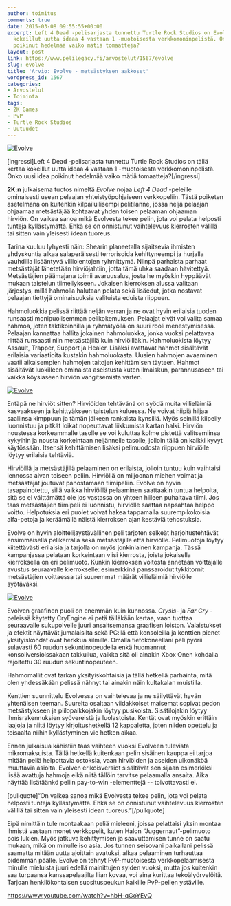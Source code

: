 ```yaml
---
author: toimitus
comments: true
date: 2015-03-08 09:55:55+00:00
excerpt: Left 4 Dead -pelisarjasta tunnettu Turtle Rock Studios on Evolven kohdalla
  kokeillut uutta ideaa 4 vastaan 1 -muotoisesta verkkomoninpelistä. Onko uusi idea
  poikinut hedelmää vaiko mätiä tomaatteja?
layout: post
link: https://www.pelilegacy.fi/arvostelut/1567/evolve
slug: evolve
title: 'Arvio: Evolve - metsästyksen aakkoset'
wordpress_id: 1567
categories:
- Arvostelut
- Toiminta
tags:
- 2K Games
- PvP
- Turtle Rock Studios
- Uutuudet
---
```


[![Evolve](http://www.pelilegacy.fi/wp-content/uploads/2015/03/evolve_wildlife.jpg)](http://www.pelilegacy.fi/wp-content/uploads/2015/03/evolve_wildlife.jpg)

[ingressi]Left 4 Dead -pelisarjasta tunnettu Turtle Rock Studios on tällä kertaa kokeillut uutta ideaa 4 vastaan 1 -muotoisesta verkkomoninpelistä. Onko uusi idea poikinut hedelmää vaiko mätiä tomaatteja?[/ingressi]

**2K:n** julkaisema tuotos nimeltä _Evolve_ nojaa _Left 4 Dead_ -peleille ominaisesti usean pelaajan yhteistyöpohjaiseen verkkopeliin. Tästä poiketen asetelmana on kuitenkin kilpailullisempi pelitilanne, jossa neljä pelaajan ohjaamaa metsästäjää kohtaavat yhden toisen pelaaman ohjaaman hirviön. On vaikea sanoa mikä Evolvesta tekee pelin, jota voi pelata helposti tunteja kyllästymättä. Ehkä se on onnistunut vaihtelevuus kierrosten välillä tai sitten vain yleisesti idean tuoreus.

Tarina kuuluu lyhyesti näin: Shearin planeetalla sijaitsevia ihmisten yhdyskuntia alkaa salaperäisesti terrorisoida kehittyneempi ja hurjalla vauhdilla lisääntyvä villiolentojen ryhmittymä. Niinpä parhaista parhaat metsästäjät lähetetään hirviöjahtiin, jotta tämä uhka saadaan hävitettyä. Metsästäjien päämajana toimii avaruusalus, josta he myöskin hyppäävät mukaan taistelun tiimellykseen. Jokaisen kierroksen alussa valitaan järjestys, millä hahmolla halutaan pelata sekä lisäedut, jotka nostavat pelaajan tiettyjä ominaisuuksia valituista eduista riippuen.

Hahmoluokkia pelissä riittää neljän verran ja ne ovat hyvin erilaisia tuoden runsaasti monipuolisemman pelikokemuksen. Pelaajat eivät voi valita samaa hahmoa, joten taktikoinnilla ja ryhmätyöllä on suuri rooli menestymisessä. Pelaajan kannattaa hallita jokainen hahmoluokka, jonka vuoksi pelattavaa riittää runsaasti niin metsästäjillä kuin hirviöilläkin. Hahmoluokista löytyy Assault, Trapper, Support ja Healer. Lisäksi avattavat hahmot sisältävät erilaisia variaatioita kustakin hahmoluokasta. Uusien hahmojen avaaminen vaatii aikaisempien hahmojen taitojen kehittämisen täyteen. Hahmot sisältävät luokilleen ominaista aseistusta kuten ilmaiskun, parannusaseen tai vaikka köysiaseen hirviön vangitsemista varten.

[![Evolve](http://www.pelilegacy.fi/wp-content/uploads/2015/03/evolve_hahmot.jpg)](http://www.pelilegacy.fi/wp-content/uploads/2015/03/evolve_hahmot.jpg)

Entäpä ne hirviöt sitten? Hirviöiden tehtävänä on syödä muita villieläimiä kasvaakseen ja kehittyäkseen taistelun kuluessa. Ne voivat hiipiä hiljaa saaliinsa kimppuun ja tämän jälkeen rankaista kynsillä. Myös seinillä kiipeily luonnistuu ja pitkät loikat nopeuttavat liikkumista kartan halki. Hirviön noustessa korkeammalle tasolle se voi kuluttaa kolme pistettä valitsemiinsa kykyihin ja nousta korkeintaan neljännelle tasolle, jolloin tällä on kaikki kyvyt käytössään. Itsensä kehittämisen lisäksi pelimuodosta riippuen hirviölle löytyy erilaisia tehtäviä.

Hirviöillä ja metsästäjillä pelaaminen on erilaista, jolloin tuntuu kuin vaihtaisi lennossa aivan toiseen peliin. Hirviöllä on miljoonan miehen voimat ja metsästäjät joutuvat panostamaan tiimipeliin. Evolve on hyvin tasapainotettu, sillä vaikka hirviöillä pelaaminen saattaakin tuntua helpolta, sitä se ei välttämättä ole jos vastassa on yhteen hiileen puhaltava tiimi. Jos taas metsästäjien tiimipeli ei luonnistu, hirviölle saattaa napsahtaa helppo voitto. Helpotuksia eri puolet voivat hakea tappamalla suurempikokoisia alfa-petoja ja keräämällä näistä kierroksen ajan kestäviä tehostuksia.

Evolve on hyvin aloittelijaystävällinen peli tarjoten selkeät harjoitustehtävät ensimmäisellä pelikerralla sekä metsästäjille että hirviölle. Pelimuotoja löytyy kiitettävästi erilaisia ja tarjolla on myös jonkinlainen kampanja. Tässä kampanjassa pelataan korkeintaan viisi kierrosta, joista jokaisella kierroksella on eri pelimuoto. Kunkin kierroksen voitosta annetaan voittajalle avustus seuraavalle kierrokselle: esimerkkinä panssaroidut tykkitornit metsästäjien voittaessa tai suuremmat määrät villieläimiä hirviölle syötäväksi.

[![Evolve](http://www.pelilegacy.fi/wp-content/uploads/2015/03/evolve_flamer.jpg)](http://www.pelilegacy.fi/wp-content/uploads/2015/03/evolve_flamer.jpg)

Evolven graafinen puoli on enemmän kuin kunnossa. _Crysis_- ja _Far Cry_ -peleissä käytetty CryEngine ei petä tälläkään kertaa, vaan tuottaa seuraavalle sukupolvelle juuri ansaitsemansa graafisen loiston. Valaistukset ja efektit näyttävät jumalaisilta sekä PC:llä että konsoleilla ja kenttien pienet yksityiskohdat ovat herkkua silmille. Omalla tietokoneellani peli pyörii sulavasti 60 ruudun sekuntinopeudella enkä huomannut konsoliversioissakaan takkuilua, vaikka sitä oli ainakin Xbox Onen kohdalla rajoitettu 30 ruudun sekuntinopeuteen.

Hahmomallit ovat tarkan yksityiskohtaisia ja tällä hetkellä parhainta, mitä olen yhdessäkään pelissä nähnyt tai ainakin näin kultakalan muistilla.

Kenttien suunnittelu Evolvessa on vaihtelevaa ja ne säilyttävät hyvän yhtenäisen teeman. Suurelta osaltaan viidakkoiset maisemat sopivat pedon metsästykseen ja piilopaikkojakin löytyy pusikoista. Sisätilojakin löytyy ihmisrakennuksien syövereistä ja luolastoista. Kentät ovat myöskin erittäin laajoja ja niitä löytyy kirjoitushetkellä 12 kappaletta, joten niiden opettelu ja toisaalta niihin kyllästyminen vie hetken aikaa.

Ennen julkaisua kähistiin taas vaihteen vuoksi Evolveen tulevista mikromaksuista. Tällä hetkellä kuitenkaan pelin sisäinen kauppa ei tarjoa mitään peliä helpottavia ostoksia, vaan hirviöiden ja aseiden ulkonäköä muuttavia asioita. Evolven erikoisversiot sisältävät sen sijaan esimerkiksi lisää avattuja hahmoja eikä niitä tällöin tarvitse pelaamalla ansaita. Aika näyttää lisätäänkö peliin pay-to-win -elementtejä -- toivottavasti ei.

[pullquote]“On vaikea sanoa mikä Evolvesta tekee pelin, jota voi pelata helposti tunteja kyllästymättä. Ehkä se on onnistunut vaihtelevuus kierrosten välillä tai sitten vain yleisesti idean tuoreus.”[/pullquote]

Eipä nimittäin tule montaakaan peliä mieleeni, joissa pelattaisi yksin montaa ihmistä vastaan monet verkkopelit, kuten Halon “Juggernaut”-pelimuoto pois lukien. Myös jatkuva kehittymisen ja saavuttamisen tunne on saatu mukaan, mikä on minulle iso asia. Jos tunnen seisovani paikallani pelissä saamatta mitään uutta ajoittain avatuksi, alkaa pelaaminen turhauttaa pidemmän päälle. Evolve on tehnyt PvP-muotoisesta verkkopelaamisesta minulle mieluista juuri edellä mainittujen syiden vuoksi, mutta jos kuitenkin saa turpaansa kanssapelaajilta liian kovaa, voi aina kurittaa tekoälyörvelöitä. Tarjoan henkilökohtaisen suosituspeukun kaikille PvP-pelien ystäville.

https://www.youtube.com/watch?v=hbH-qGoYEvQ
